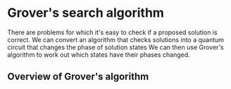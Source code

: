 # Grover's search algorithm

There are problems for which it's easy to check if a proposed solution is correct.
We can convert an algorithm that checks solutions into a quantum circuit that changes the phase of solution states
We can then use Grover's algorithm to work out which states have their phases changed.

## Overview of Grover's algorithm

